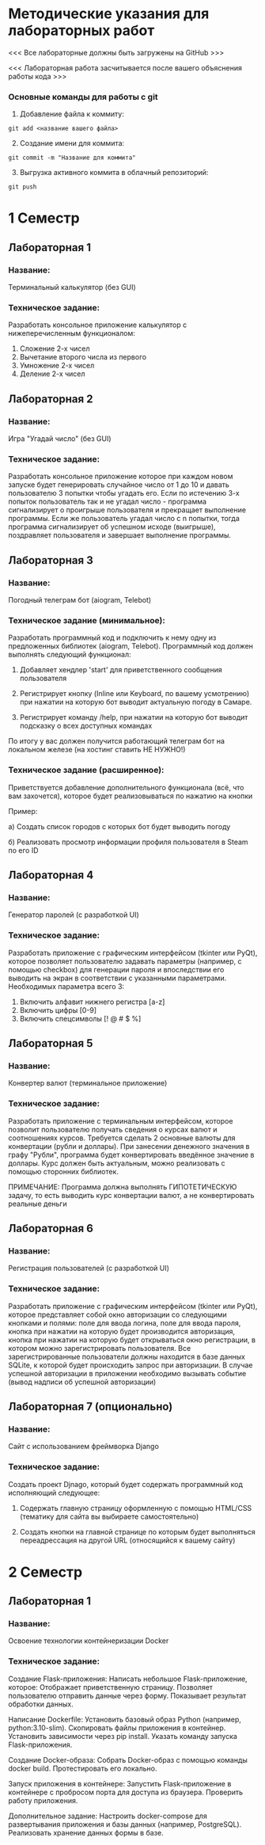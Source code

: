 # Методические указания для лабораторных работ
<<< Все лабораторные должны быть загружены на GitHub >>>

<<< Лабораторная работа засчитывается после вашего объяснения работы кода >>>

###  Основные команды для работы с git

1) Добавление файла к коммиту:

```
git add <название вашего файла>
```

2) Создание имени для коммита:

```
git commit -m "Название для коммита"
```
3) Выгрузка активного коммита в облачный репозиторий:

```
git push
```

# 1 Семестр
## Лабораторная 1
### Название:

Терминальный калькулятор (без GUI)

### Техническое задание:

Разработать консольное приложение калькулятор с нижеперечисленным функционалом:

1) Сложение 2-х чисел
2) Вычетание второго числа из первого
3) Умножение 2-х чисел
4) Деление 2-х чисел




## Лабораторная 2
### Название: 

Игра "Угадай число" (без GUI)

### Техническое задание:

Разработать консольное приложение которое при каждом новом запуске будет генерировать случайное число от 1 до 10 и давать пользователю 3 попытки чтобы угадать его. Если по истечению 3-х попыток пользователь так и не угадал число - программа сигнализирует о проигрыше пользователя и прекращает выполнение программы. Если же пользователь угадал число с n попытки, тогда программа сигнализирует об успешном исходе (выигрыше), поздравляет пользователя и завершает выполнение программы.




## Лабораторная 3
### Название: 
Погодный телеграм бот (aiogram, Telebot)

### Техническое задание (минимальное):

Разработать программный код и подключить к нему одну из предложенных библиотек (aiogram, Telebot). Программный код должен выполнять следующий функционал: 
 
1) Добавляет хендлер 'start' для приветственного сообщения пользователя

2) Регистрирует кнопку (Inline или Keyboard, по вашему усмотрению) при нажатии на которую бот выводит актуальную погоду в Самаре.

3) Регистрирует команду /help, при нажатии на которую бот выводит подсказку о всех доступных командах

По итогу у вас должен получится работающий телеграм бот на локальном железе (на хостинг ставить НЕ НУЖНО!)

### Техническое задание (расширенное):

Приветствуется добавление дополнительного функционала (всё, что вам захочется), которое будет реализовываться по нажатию на кнопки

Пример: 

а) Создать список городов с которых бот будет выводить погоду

б) Реализовать просмотр информации профиля пользователя в Steam по его ID




## Лабораторная 4
### Название:
Генератор паролей (с разработкой UI)

### Техническое задание:
Разработать приложение с графическим интерфейсом (tkinter или PyQt), которое позволяет пользователю задавать параметры (например, с помощью checkbox) для генерации пароля и впоследствии его выводить на экран в соответствии с указанными параметрами. Необходимых параметра всего 3:

1) Включить алфавит нижнего регистра [a-z]
2) Включить цифры [0-9]
3) Включить спецсимволы [! @ # $ %]


## Лабораторная 5
### Название:
Конвертер валют (терминальное приложение)

### Техническое задание:
Разработать приложение с терминальным интерфейсом, которое позволит пользователю получать сведения о курсах валют и соотношениях курсов. Требуется сделать 2 основные валюты для конвертации (рубли и доллары). При занесении денежного значения в графу "Рубли", программа будет конвертировать введённое значение в доллары. Курс должен быть актуальным, можно реализовать с помощью сторонних библиотек.

ПРИМЕЧАНИЕ: Программа должна выполнять ГИПОТЕТИЧЕСКУЮ задачу, то есть выводить курс конвертации валют, а не конвертировать реальные деньги


## Лабораторная 6
### Название:
Регистрация пользователей (с разработкой UI)

### Техническое задание:
Разработать приложение с графическим интерфейсом (tkinter или PyQt), которое представляет собой окно авторизации со следующими кнопками и полями: поле для ввода логина, поле для ввода пароля, кнопка при нажатии на которую будет производится авторизация, кнопка при нажатии на которую будет открываться окно регистрации, в котором можно зарегистрировать пользователя. Все зарегистрированные пользователи должны находится в базе данных SQLite, к которой будет происходить запрос при авторизации. В случае успешной авторизации в приложении необходимо вызывать событие (вывод надписи об успешной авторизации)

## Лабораторная 7 (опционально)
### Название:
Сайт с использованием фреймворка Django


### Техническое задание:
Создать проект Djnago, который будет содержать программный код исполняющий следующее:

1) Содержать главную страницу оформленную с помощью HTML/CSS (тематику для сайта вы выбираете самостоятельно)

2) Создать кнопки на главной странице по которым будет выполняться переадрессация на другой URL (относящийся к вашему сайту)



# 2 Семестр


## Лабораторная 1

### Название: 
Освоение технологии контейнеризации Docker

### Техническое задание:


Создание Flask-приложения:
        Написать небольшое Flask-приложение, которое:
            Отображает приветственную страницу.
            Позволяет пользователю отправить данные через форму.
            Показывает результат обработки данных.

Написание Dockerfile:
        Установить базовый образ Python (например, python:3.10-slim).
        Скопировать файлы приложения в контейнер.
        Установить зависимости через pip install.
        Указать команду запуска Flask-приложения.

Создание Docker-образа:
        Собрать Docker-образ с помощью команды docker build.
        Протестировать его локально.

Запуск приложения в контейнере:
        Запустить Flask-приложение в контейнере с пробросом порта для доступа из браузера.
        Проверить работу приложения.

Дополнительное задание:
        Настроить docker-compose для развертывания приложения и базы данных (например, PostgreSQL).
        Реализовать хранение данных формы в базе.

